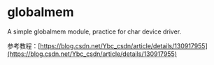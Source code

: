 # globalmem

A simple globalmem module, practice for char device driver.

参考教程：[https://blog.csdn.net/Ybc_csdn/article/details/130917955](https://blog.csdn.net/Ybc_csdn/article/details/130917955)

